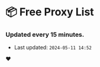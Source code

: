 # :package: Free Proxy List
### Updated every 15 minutes.

- Last updated: `2024-05-11 14:52`

:heart:
